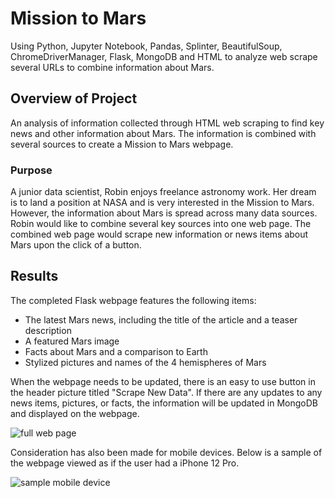 # Mission to Mars

Using Python, Jupyter Notebook, Pandas, Splinter, BeautifulSoup, ChromeDriverManager, Flask, MongoDB and HTML to analyze web scrape several URLs to combine information about Mars.

## Overview of Project

An analysis of information collected through HTML web scraping to find key news and other information about Mars. The information is combined with several sources to create a Mission to Mars webpage.

### Purpose

A junior data scientist, Robin enjoys freelance astronomy work. Her dream is to land a position at NASA and is very interested in the Mission to Mars. However, the information about Mars is spread across many data sources. Robin would like to combine several key sources into one web page. The combined web page would scrape new information or news items about Mars upon the click of a button.

## Results

The completed Flask webpage features the following items:
- The latest Mars news, including the title of the article and a teaser description
- A featured Mars image
- Facts about Mars and a comparison to Earth
- Stylized pictures and names of the 4 hemispheres of Mars 

When the webpage needs to be updated, there is an easy to use button in the header picture titled "Scrape New Data". If there are any updates to any news items, pictures, or facts, the information will be updated in MongoDB and displayed on the webpage.

![full web page](https://user-images.githubusercontent.com/108373151/189461904-52ac9cba-a51c-415f-b498-33ac451cab9f.png)

Consideration has also been made for mobile devices. Below is a sample of the webpage viewed as if the user had a iPhone 12 Pro. 

![sample mobile device](https://user-images.githubusercontent.com/108373151/189461908-ecb3e4b9-6fc7-4a99-b170-2be6434911e0.png)